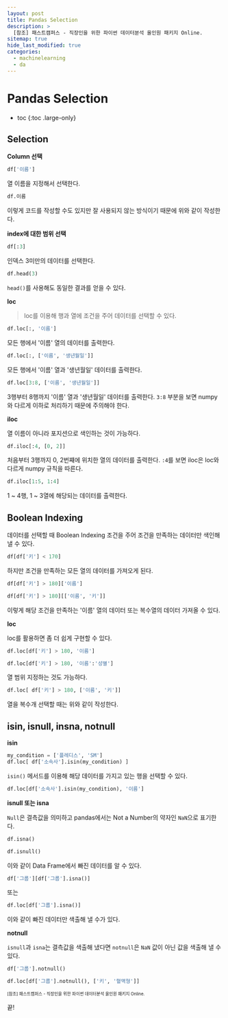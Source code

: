 ```yaml
---
layout: post
title: Pandas Selection
description: >
  [참조] 패스트캠퍼스 - 직장인을 위한 파이썬 데이터분석 올인원 패키지 Online.
sitemap: true
hide_last_modified: true
categories:
  - machinelearning
  - da
---
```


# Pandas Selection

* toc
{:toc .large-only}

## Selection

**Column 선택**

```py
df['이름']
```
열 이름을 지정해서 선택한다.

```py
df.이름
```
이렇게 코드를 작성할 수도 있지만 잘 사용되지 않는 방식이기 때문에 위와 같이 작성한다.

**index에 대한 범위 선택**

```py
df[:3]
```
인덱스 3미만의 데이터를 선택한다.

```py
df.head(3)
```
`head()`를 사용해도 동일한 결과를 얻을 수 있다.

**loc**

> loc를 이용해 행과 열에 조건을 주어 데이터를 선택할 수 있다.

```py
df.loc[:, '이름']
```
모든 행에서 '이름' 열의 데이터를 출력한다.

```py
df.loc[:, ['이름', '생년월일']]
```
모든 행에서 '이름' 열과 '생년월일' 데이터를 출력한다.

```py
df.loc[3:8, ['이름', '생년월일']]
```
3행부터 8행까지 '이름' 열과 '생년월일' 데이터를 출력한다. `3:8` 부분을 보면 numpy와 다르게 이하로 처리하기 때문에 주의해야 한다.

**iloc**

열 이름이 아니라 포지션으로 색인하는 것이 가능하다.

```py
df.iloc[:4, [0, 2]]
```
처음부터 3행까지 0, 2번쨰에 위치한 열의 데이터를 출력한다. `:4`를 보면 iloc은 loc와 다르게 numpy 규칙을 따른다.

```py
df.iloc[1:5, 1:4]
```
1 ~ 4행, 1 ~ 3열에 해당되는 데이터를 출력한다.

## Boolean Indexing

데이터를 선택할 때 Boolean Indexing 조건을 주어 조건을 만족하는 데이터만 색인해 낼 수 있다.

```py
df[df['키'] < 170]
```
하지만 조건을 만족하는 모든 열의 데이터를 가져오게 된다.

```py
df[df['키'] > 180]['이름']
```
```py
df[df['키'] > 180][['이름', '키']]
```
이렇게 해당 조건을 만족하는 '이름' 열의 데이터 또는 복수열의 데이터 가져올 수 있다.

**loc**

loc를 활용하면 좀 더 쉽게 구현할 수 있다.

```py
df.loc[df['키'] > 180, '이름']
```
```py
df.loc[df['키'] > 180, '이름':'성별']
```
열 범위 지정하는 것도 가능하다.

```py
df.loc[ df['키'] > 180, ['이름', '키']]
```
열을 복수개 선택할 때는 위와 같이 작성한다.

## isin, isnull, insna, notnull

**isin**

```py
my_condition = ['플레디스', 'SM']
df.loc[ df['소속사'].isin(my_condition) ]
```
`isin()` 메서드를 이용해 해당 데이터를 가지고 있는 행을 선택할 수 있다.

```py
df.loc[df['소속사'].isin(my_condition), '이름']
```

**isnull 또는 isna**

`Null`은 결측값을 의미하고 pandas에서는 Not a Number의 약자인 `NaN`으로 표기한다.

```py
df.isna()
```

```py
df.isnull()
```
이와 같이 Data Frame에서 빠진 데이터를 알 수 있다.

```py
df['그룹'][df['그룹'].isna()]
```
또는
```py
df.loc[df['그룹'].isna()]
```

이와 같이 빠진 데이터만 색출해 낼 수가 있다.

**notnull**

`isnull`과 `isna`는 결측값을 색출해 냈다면 `notnull`은 `NaN` 값이 아닌 값을 색출해 낼 수 있다.

```py
df['그룹'].notnull()
```

```py
df.loc[df['그룹'].notnull(), ['키', '혈액형']]
```




<span style="font-size:70%">[참조] 패스트캠퍼스 - 직장인을 위한 파이썬 데이터분석 올인원 패키지 Online.</span>

끝!
